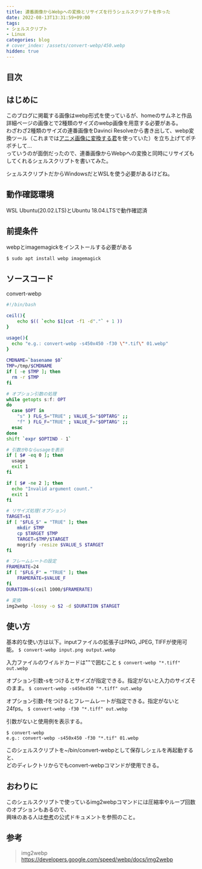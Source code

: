 ```yaml
---
title: 連番画像からWebpへの変換とリサイズを行うシェルスクリプトを作った
date: 2022-08-13T13:31:59+09:00
tags:
- シェルスクリプト
- Linux
categories: blog
# cover_index: /assets/convert-webp/450.webp
hidden: true
---
```


## 目次
<!-- toc -->

## はじめに
このブログに掲載する画像はwebp形式を使っているが、homeのサムネと作品詳細ページの画像とで2種類のサイズのwebp画像を用意する必要がある。  
わざわざ2種類のサイズの連番画像をDavinci Resolveから書き出して、webp変換ツール（これまでは[アニメ画像に変換する君](https://apps.microsoft.com/store/detail/%E3%82%A2%E3%83%8B%E3%83%A1%E7%94%BB%E5%83%8F%E3%81%AB%E5%A4%89%E6%8F%9B%E3%81%99%E3%82%8B%E5%90%9B/9N36KVC52ST9?hl=ja-jp&gl=JP)を使っていた）を立ち上げてポチポチして...  
っていうのが面倒だったので、連番画像からWebpへの変換と同時にリサイズもしてくれるシェルスクリプトを書いてみた。

シェルスクリプトだからWindowsだとWSLを使う必要があるけどね。

## 動作確認環境

WSL Ubuntu(20.02.LTS)とUbuntu 18.04.LTSで動作確認済

## 前提条件

webpとimagemagickをインストールする必要がある

```bash
$ sudo apt install webp imagemagick
```

## ソースコード
convert-webp
```bash
#!/bin/bash

ceil(){
    echo $(( `echo $1|cut -f1 -d"."` + 1 ))
}

usage(){
  echo "e.g.: convert-webp -s450x450 -f30 \"*.tif\" 01.webp"
}
 
CMDNAME=`basename $0`
TMP=/tmp/$CMDNAME
if [ -e $TMP ]; then
  rm -r $TMP
fi

# オプション引数の処理
while getopts s:f: OPT
do
  case $OPT in
    "s" ) FLG_S="TRUE" ; VALUE_S="$OPTARG" ;;
    "f" ) FLG_F="TRUE" ; VALUE_F="$OPTARG" ;;
  esac
done
shift `expr $OPTIND - 1`

# 引数が0ならusageを表示
if [ $# -eq 0 ]; then
  usage
  exit 1
fi

if [ $# -ne 2 ]; then
  echo "Invalid argument count."
  exit 1
fi

# リサイズ処理(オプション)
TARGET=$1
if [ "$FLG_S" = "TRUE" ]; then
    mkdir $TMP
    cp $TARGET $TMP
    TARGET=$TMP/$TARGET
    mogrify -resize $VALUE_S $TARGET
fi

# フレームレートの設定
FRAMERATE=24
if [ "$FLG_F" = "TRUE" ]; then
    FRAMERATE=$VALUE_F
fi
DURATION=$(ceil 1000/$FRAMERATE)

# 変換
img2webp -lossy -o $2 -d $DURATION $TARGET
```

## 使い方
基本的な使い方は以下。inputファイルの拡張子はPNG, JPEG, TIFFが使用可能。
`$ convert-webp input.png output.webp`

入力ファイルのワイルドカードは""で囲むこと
`$ convert-webp "*.tiff" out.webp`

オプション引数-sをつけるとサイズが指定できる。指定がないと入力のサイズそのまま。
`$ convert-webp -s450x450 "*.tiff" out.webp`

オプション引数-fをつけるとフレームレートが指定できる。指定がないと24fps。
`$ convert-webp -f30 "*.tiff" out.webp`

引数がないと使用例を表示する。
```
$ convert-webp
e.g.: convert-webp -s450x450 -f30 "*.tif" 01.webp
```

このシェルスクリプトを~/bin/convert-webpとして保存しシェルを再起動すると、  
どのディレクトリからでもconvert-webpコマンドが使用できる。

## おわりに

このシェルスクリプトで使っているimg2webpコマンドには圧縮率やループ回数のオプションもあるので、  
興味のある人は[参考](#参考)の公式ドキュメントを参照のこと。

## 参考

> img2webp
> https://developers.google.com/speed/webp/docs/img2webp

<br>
